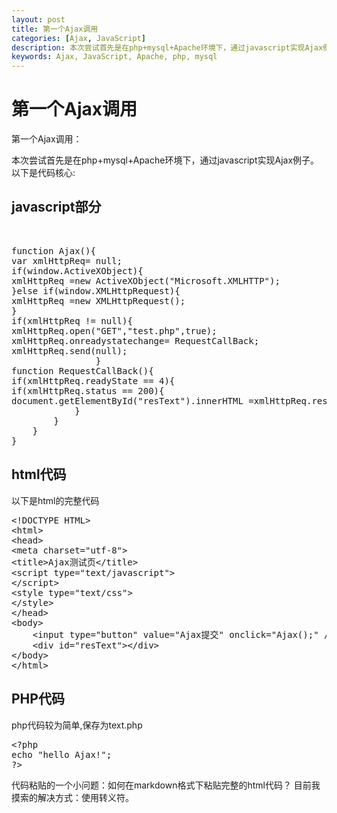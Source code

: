 ```yaml
---
layout: post
title: 第一个Ajax调用
categories: [Ajax, JavaScript]
description: 本次尝试首先是在php+mysql+Apache环境下，通过javascript实现Ajax例子。
keywords: Ajax, JavaScript, Apache, php, mysql
---
```

<h1>第一个Ajax调用</h1>
<p>第一个Ajax调用：</p>
本次尝试首先是在php+mysql+Apache环境下，通过javascript实现Ajax例子。
以下是代码核心:<br />
<h2>javascript部分</h2><br />
<p>
<pre>
function Ajax(){
var xmlHttpReq= null;
if(window.ActiveXObject){
xmlHttpReq =new ActiveXObject("Microsoft.XMLHTTP");
}else if(window.XMLHttpRequest){
xmlHttpReq =new XMLHttpRequest();
}
if(xmlHttpReq != null){
xmlHttpReq.open("GET","test.php",true);
xmlHttpReq.onreadystatechange= RequestCallBack;
xmlHttpReq.send(null);
				}
function RequestCallBack(){
if(xmlHttpReq.readyState == 4){
if(xmlHttpReq.status == 200){
document.getElementById("resText").innerHTML =xmlHttpReq.responseText;
			}
		}
	}
}
</pre>
</p>
<h2>html代码</h2>
<p>以下是html的完整代码</p>
<p>
<pre>
&lt;!DOCTYPE HTML&gt;
&lt;html&gt;
&lt;head&gt;
&lt;meta charset="utf-8"&gt;
&lt;title&gt;Ajax测试页&lt;/title&gt;
&lt;script type="text/javascript"&gt;
&lt;/script&gt;
&lt;style type="text/css"&gt;
&lt;/style&gt;
&lt;/head&gt;
&lt;body&gt;
	&lt;input type="button" value="Ajax提交" onclick="Ajax();" /&gt;
	&lt;div id="resText"&gt;&lt;/div&gt;
&lt;/body&gt;
&lt;/html&gt;
</pre>
</p>

<h2>PHP代码</h2>
<p>php代码较为简单,保存为text.php</p>
<p>
<pre>
&lt;?php
echo "hello Ajax!";
?&gt;
</pre>
</p>
代码粘贴的一个小问题：如何在markdown格式下粘贴完整的html代码？
目前我摸索的解决方式：使用转义符。


